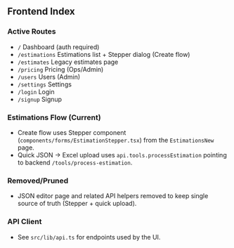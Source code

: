 ## Frontend Index

### Active Routes
- `/` Dashboard (auth required)
- `/estimations` Estimations list + Stepper dialog (Create flow)
- `/estimates` Legacy estimates page
- `/pricing` Pricing (Ops/Admin)
- `/users` Users (Admin)
- `/settings` Settings
- `/login` Login
- `/signup` Signup

### Estimations Flow (Current)
- Create flow uses Stepper component (`components/forms/EstimationStepper.tsx`) from the `EstimationsNew` page.
- Quick JSON → Excel upload uses `api.tools.processEstimation` pointing to backend `/tools/process-estimation`.

### Removed/Pruned
- JSON editor page and related API helpers removed to keep single source of truth (Stepper + quick upload).

### API Client
- See `src/lib/api.ts` for endpoints used by the UI.

